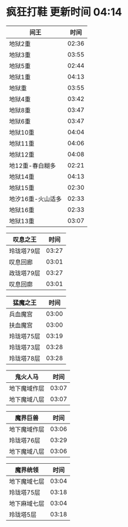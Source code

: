 # 疯狂打鞋 更新时间 04:14

| 间王   | 时间    |
|--------|-------|
| 地狱2重 | 02:36 |
| 地狱3重 | 03:55 |
| 地狱5重 | 02:44 |
| 地狱1重 | 04:13 |
| 地狱重 | 03:55 |
| 地狱4重 | 03:42 |
| 地狱8重 | 03:47 |
| 地狱6重 | 03:47 |
| 地狱10重 | 04:04 |
| 地狱11重 | 04:06 |
| 地狱12重 | 04:08 |
| 地12重-春白糊多 | 02:21 |
| 地狱14重 | 04:13 |
| 地狱15重 | 02:30 |
| 地汐16重-火山适多 | 02:33 |
| 地狱16重 | 02:33 |
| 地狱13重 | 03:07 |

| 叹息之王   | 时间    |
|--------|-------|
| 玲珑塔79层 | 03:27 |
| 叹息回廊 | 03:01 |
| 政珑塔79层 | 03:27 |
| 叹息回廓 | 03:01 |

| 猛魔之王   | 时间    |
|--------|-------|
| 兵血魔宫 | 03:00 |
| 扶血魔宫 | 03:00 |
| 玲珑塔75层 | 03:19 |
| 玲珑塔73层 | 03:28 |
| 玲珑塔78层 | 03:28 |

| 鬼火人马   | 时间    |
|--------|-------|
| 地下魔域作层 | 03:07 |
| 地下魔域八层 | 03:07 |

| 魔界巨兽   | 时间    |
|--------|-------|
| 地下魔域作层 | 03:06 |
| 玲珑塔76层 | 03:29 |
| 地下魔域八层 | 03:06 |

| 魔界统领   | 时间    |
|--------|-------|
| 地下魔域七层 | 03:04 |
| 玲珑塔75层 | 03:18 |
| 地下麻域七层 | 03:04 |
| 玲珑塔5层 | 03:18 |